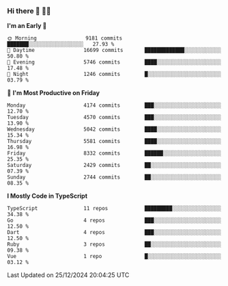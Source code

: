 ### Hi there 👋 🧑‍💻



<!--START_SECTION:waka-->
**I'm an Early 🐤** 

```text
🌞 Morning                9181 commits        ███████░░░░░░░░░░░░░░░░░░   27.93 % 
🌆 Daytime                16699 commits       █████████████░░░░░░░░░░░░   50.80 % 
🌃 Evening                5746 commits        ████░░░░░░░░░░░░░░░░░░░░░   17.48 % 
🌙 Night                  1246 commits        █░░░░░░░░░░░░░░░░░░░░░░░░   03.79 % 
```
📅 **I'm Most Productive on Friday** 

```text
Monday                   4174 commits        ███░░░░░░░░░░░░░░░░░░░░░░   12.70 % 
Tuesday                  4570 commits        ███░░░░░░░░░░░░░░░░░░░░░░   13.90 % 
Wednesday                5042 commits        ████░░░░░░░░░░░░░░░░░░░░░   15.34 % 
Thursday                 5581 commits        ████░░░░░░░░░░░░░░░░░░░░░   16.98 % 
Friday                   8332 commits        ██████░░░░░░░░░░░░░░░░░░░   25.35 % 
Saturday                 2429 commits        ██░░░░░░░░░░░░░░░░░░░░░░░   07.39 % 
Sunday                   2744 commits        ██░░░░░░░░░░░░░░░░░░░░░░░   08.35 % 
```


**I Mostly Code in TypeScript** 

```text
TypeScript               11 repos            █████████░░░░░░░░░░░░░░░░   34.38 % 
Go                       4 repos             ███░░░░░░░░░░░░░░░░░░░░░░   12.50 % 
Dart                     4 repos             ███░░░░░░░░░░░░░░░░░░░░░░   12.50 % 
Ruby                     3 repos             ██░░░░░░░░░░░░░░░░░░░░░░░   09.38 % 
Vue                      1 repo              █░░░░░░░░░░░░░░░░░░░░░░░░   03.12 % 
```




 Last Updated on 25/12/2024 20:04:25 UTC
<!--END_SECTION:waka-->



